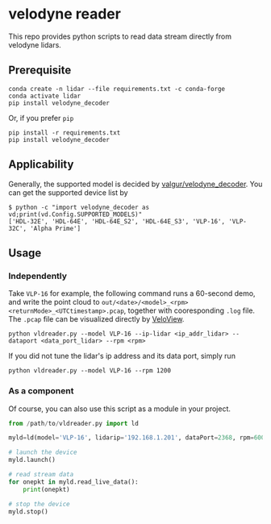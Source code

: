 # velodyne reader

This repo provides python scripts to read data stream directly from velodyne lidars.

## Prerequisite

```shell
conda create -n lidar --file requirements.txt -c conda-forge
conda activate lidar
pip install velodyne_decoder
```

Or, if you prefer `pip`

```shell
pip install -r requirements.txt
pip install velodyne_decoder
```

## Applicability

Generally, the supported model is decided by [valgur/velodyne_decoder](https://github.com/valgur/velodyne_decoder#configuration). You can get the supported device list by

```shell
$ python -c "import velodyne_decoder as vd;print(vd.Config.SUPPORTED_MODELS)"
['HDL-32E', 'HDL-64E', 'HDL-64E_S2', 'HDL-64E_S3', 'VLP-16', 'VLP-32C', 'Alpha Prime']
```

## Usage

### Independently

Take `VLP-16` for example, the following command runs a 60-second demo, and write the point cloud to `out/<date>/<model>_<rpm><returnMode>_<UTCtimestamp>.pcap`, together with cooresponding `.log` file. The `.pcap` file can be visualized directly by [VeloView](https://www.paraview.org/VeloView/).

```shell
python vldreader.py --model VLP-16 --ip-lidar <ip_addr_lidar> --dataport <data_port_lidar> --rpm <rpm>
```

If you did not tune the lidar's ip address and its data port, simply run

```shell
python vldreader.py --model VLP-16 --rpm 1200
```

### As a component

Of course, you can also use this script as a module in your project.

```python
from /path/to/vldreader.py import ld

myld=ld(model='VLP-16', lidarip='192.168.1.201', dataPort=2368, rpm=600, returnMode='dual')

# launch the device
myld.launch()

# read stream data
for onepkt in myld.read_live_data():
    print(onepkt)

# stop the device
myld.stop()
```
